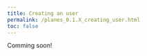 ```yaml
---
title: Creating an user
permalink: /planes_0.1.X_creating_user.html
toc: false
---
```


Comming soon!
